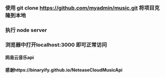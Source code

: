 ### 使用 git clone https://github.com/myadmin/music.git 将项目克隆到本地
### 执行 node server
### 浏览器中打开localhost:3000 即可正常访问

#### 网易云音乐api

#### 感谢https://binaryify.github.io/NeteaseCloudMusicApi